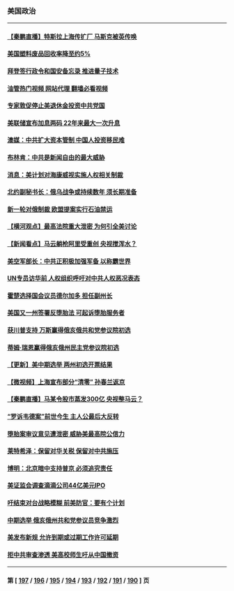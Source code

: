### 美国政治
---
#### [【秦鹏直播】特斯拉上海传扩厂 马斯克被英传唤](../../pages/ncid1078159/n13727348.md?05050845) 
#### [美国塑料废品回收率降至约5%](../../pages/ncid1078159/n13727330.md?05050845) 
#### [拜登签行政令和国安备忘录 推进量子技术](../../pages/ncid1078159/n13727234.md?05050845) 
#### [油管热门视频 网站代理 翻墙必看视频](http://209.222.30.114:81/youtube.html?05050845)
#### [专家敦促停止美退休金投资中共党国](../../pages/ncid1078159/n13727289.md?05050845) 
#### [美联储宣布加息两码 22年来最大一次升息](../../pages/ncid1078159/n13727237.md?05050845) 
#### [澳媒：中共扩大资本管制 中国人投资移民难](../../pages/ncid1078159/n13727233.md?05050845) 
#### [布林肯：中共是新闻自由的最大威胁](../../pages/ncid1078159/n13727223.md?05050845) 
#### [消息：美计划对海康威视实施人权相关制裁](../../pages/ncid1078159/n13727090.md?05050845) 
#### [北约副秘书长：俄乌战争或持续数年 须长期准备](../../pages/ncid1078159/n13727098.md?05050845) 
#### [新一轮对俄制裁 欧盟提案实行石油禁运](../../pages/ncid1078159/n13726977.md?05050845) 
#### [【横河观点】最高法院重大泄密 为何引全美讨论](../../pages/ncid1078159/n13726525.md?05050845) 
#### [【新闻看点】马云躺枪阿里受重创 央视搅浑水？](../../pages/ncid1078159/n13726396.md?05050845) 
#### [美空军部长：中共正积极加强军备 以称霸世界](../../pages/ncid1078159/n13726877.md?05050845) 
#### [UN专员访华前 人权组织呼吁对中共人权恶况表态](../../pages/ncid1078159/n13726715.md?05050845) 
#### [霍楚选择国会议员德尔加多 担任副州长](../../pages/ncid1078159/n13726686.md?05050845) 
#### [美国又一州签署反堕胎法 可起诉堕胎服务者](../../pages/ncid1078159/n13726564.md?05050845) 
#### [获川普支持 万斯赢得俄亥俄共和党参议院初选](../../pages/ncid1078159/n13726613.md?05050845) 
#### [蒂姆·瑞恩赢得俄亥俄州民主党参议院初选](../../pages/ncid1078159/n13726578.md?05050845) 
#### [【更新】美中期选举 两州初选开票结果](../../pages/ncid1078159/n13726542.md?05050845) 
#### [【微视频】上海宣布部分“清零” 孙春兰返京](../../pages/ncid1078159/n13726317.md?05050845) 
#### [【秦鹏直播】马某令股市蒸发300亿 央视整马云？](../../pages/ncid1078159/n13726490.md?05050845) 
#### [“罗诉韦德案”前世今生 主人公最后大反转](../../pages/ncid1078159/n13726378.md?05050845) 
#### [堕胎案审议意见遭泄密 威胁美最高院公信力](../../pages/ncid1078159/n13726415.md?05050845) 
#### [莱特希泽：保留对华关税 保留对中共施压](../../pages/ncid1078159/n13726477.md?05050845) 
#### [博明：北京暗中支持普京 必须追究责任](../../pages/ncid1078159/n13726270.md?05050845) 
#### [美证监会调查滴滴公司44亿美元IPO](../../pages/ncid1078159/n13726424.md?05050845) 
#### [吁结束对台战略模糊 前美防官：要有个计划](../../pages/ncid1078159/n13726430.md?05050845) 
#### [中期选举 俄亥俄州共和党参议员竞争激烈](../../pages/ncid1078159/n13726311.md?05050845) 
#### [美发布新规 允许到期或过期工作许可延期](../../pages/ncid1078159/n13726408.md?05050845) 
#### [拒中共审查渗透 美高校师生吁从中国撤资](../../pages/ncid1078159/n13726349.md?05050845) 

---
#### 第 [ [197](./197.md?05050845) / [196](./196.md?05050845) / [195](./195.md?05050845) / [194](./194.md?05050845) / [193](./193.md?05050845) / [192](./192.md?05050845) / [191](./191.md?05050845) / [190](./190.md?05050845) ] 页
